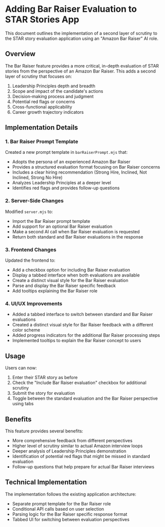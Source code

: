 # Adding Bar Raiser Evaluation to STAR Stories App

This document outlines the implementation of a second layer of scrutiny to the STAR story evaluation application using an "Amazon Bar Raiser" AI role.

## Overview

The Bar Raiser feature provides a more critical, in-depth evaluation of STAR stories from the perspective of an Amazon Bar Raiser. This adds a second layer of scrutiny that focuses on:

1. Leadership Principles depth and breadth
2. Scope and impact of the candidate's actions
3. Decision-making process and judgment
4. Potential red flags or concerns
5. Cross-functional applicability
6. Career growth trajectory indicators

## Implementation Details

### 1. Bar Raiser Prompt Template

Created a new prompt template in `barRaiserPrompt.mjs` that:
- Adopts the persona of an experienced Amazon Bar Raiser
- Provides a structured evaluation format focusing on Bar Raiser concerns
- Includes a clear hiring recommendation (Strong Hire, Inclined, Not Inclined, Strong No Hire)
- Analyzes Leadership Principles at a deeper level
- Identifies red flags and provides follow-up questions

### 2. Server-Side Changes

Modified `server.mjs` to:
- Import the Bar Raiser prompt template
- Add support for an optional Bar Raiser evaluation
- Make a second AI call when Bar Raiser evaluation is requested
- Return both standard and Bar Raiser evaluations in the response

### 3. Frontend Changes

Updated the frontend to:
- Add a checkbox option for including Bar Raiser evaluation
- Display a tabbed interface when both evaluations are available
- Create a distinct visual style for the Bar Raiser evaluation
- Parse and display the Bar Raiser specific feedback
- Add tooltips explaining the Bar Raiser role

### 4. UI/UX Improvements

- Added a tabbed interface to switch between standard and Bar Raiser evaluations
- Created a distinct visual style for Bar Raiser feedback with a different color scheme
- Added progress indicators for the additional Bar Raiser processing steps
- Implemented tooltips to explain the Bar Raiser concept to users

## Usage

Users can now:
1. Enter their STAR story as before
2. Check the "Include Bar Raiser evaluation" checkbox for additional scrutiny
3. Submit the story for evaluation
4. Toggle between the standard evaluation and the Bar Raiser perspective using tabs

## Benefits

This feature provides several benefits:
- More comprehensive feedback from different perspectives
- Higher level of scrutiny similar to actual Amazon interview loops
- Deeper analysis of Leadership Principles demonstration
- Identification of potential red flags that might be missed in standard evaluation
- Follow-up questions that help prepare for actual Bar Raiser interviews

## Technical Implementation

The implementation follows the existing application architecture:
- Separate prompt template for the Bar Raiser role
- Conditional API calls based on user selection
- Parsing logic for the Bar Raiser specific response format
- Tabbed UI for switching between evaluation perspectives
